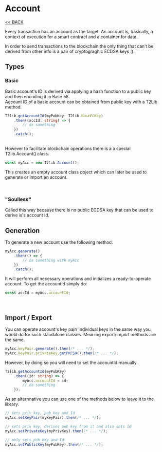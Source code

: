 # Account
[<< BACK](index.md)

Every transaction has an account as the target. An account is, basically, a context of execution
for a smart contract and a container for data. 

In order to send transactions to the blockchain the only thing that can't be derived from other info is a pair of cryptograghic ECDSA keys ().

## Types



### Basic

Basic account's ID is derived via applying a hash function to a public key and then encoding it in Base 58.  
Account ID of a basic account can be obtained from public key with a T2Lib method.
```ts
T2lib.getAccountId(myPubKey: T2lib.BaseECKey)
    .then((accId: string) => {
        // do something
    })
    .catch();
```
<br/>
However to facilitate blockchain operations there is a a special T2lib.Account() class.

```ts
const myAcc = new T2lib.Account();
```
This creates an empty account class object which can later be used to generate or import an account.

<br/>

### "Soulless"

Called this way because there is no public ECDSA key that can be used to derive is's account Id.


## Generation

To generate a new account use the following method.
```ts
myAcc.generate()
    .then(() => {
        // do something with myAcc
    })
    .catch();
```
It will perform all necessary operations and initializes a ready-to-operate account. To get the accountId simply do:
```ts
const accId = myAcc.accountId;
```

<br/>

## Import / Export

You can operate account's key pair/ individual keys in the same way you would do for such standalone classes. Meaning export/import methods are the same.
```ts
myAcc.keyPair.generate().then(/* ... */);
myAcc.keyPair.privateKey.getPKCS8().then(/* ... */);
```
However, by doing so you will need to set the accountId manually.
```ts
T2lib.getAccountId(myPubKey)
    .then((id: string) => {
        myAcc.accountId = id;
        // do something
    });
```

As an alternnative you can use one of the methods below to leave it to the library.
```ts
// sets priv key, pub key and Id
myAcc.setKeyPair(myKeyPair).then(/* ... */);

// sets priv key, derives pub key from it and also sets Id
myAcc.setPrivateKey(myPrivKey).then(/* ... */);

// only sets pub key and Id
myAcc.setPublicKey(myPubKey).then(/* ... */);
```

